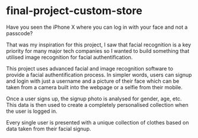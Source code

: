 # final-project-custom-store

Have you seen the iPhone X where you can log in with your face and not a passcode?

That was my inspiration for this project, I saw that facial recognition is a key priority for many major tech companies so I wanted to build something that utilised image recognition for facial authentification.

This project uses advanced facial and image recognition software to provide a facial authentification process. In simpler words, users can signup and login with just a username and a picture of their face which can be taken from a camera built into the webpage or a selfie from their mobile.

Once a user signs up, the signup photo is analysed for gender, age, etc. This data is then used to create a completely personalised collection when the user is logged in. 

Every single user is presented with a unique collection of clothes based on data taken from their facial signup.